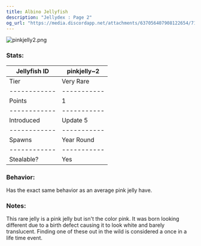 ```yaml
---
title: Albino Jellyfish
description: "Jellydex : Page 2"
og_url: "https://media.discordapp.net/attachments/637056407908122654/710701436824190987/pinkjelly2.png"
---
```


![pinkjelly2.png](https://media.discordapp.net/attachments/637056407908122654/710701436824190987/pinkjelly2.png)

### Stats:

| Jellyfish ID | pinkjelly~2 |
| ------------ | ----------- |
| Tier         | Very Rare   |
| ------------ | ----------- |
| Points       | 1           |
| ------------ | ----------- |
| Introduced   | Update 5    |
| ------------ | ----------- |
| Spawns       | Year Round  |
| ------------ | ----------- |
| Stealable?   | Yes         |

### Behavior:
Has the exact same behavior as an average pink jelly have.

### Notes:
This rare jelly is a pink jelly but isn't the color pink. It was born looking different due to a birth defect causing it to look white and barely translucent. Finding one of these out in the wild is considered a once in a life time event.
